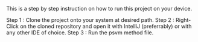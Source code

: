 This is a step by step instruction on how to run this project on your device.

Step 1 : Clone the project onto your system at desired path.
Step 2 : Right-Click on the cloned repository and open it with IntelliJ (preferrably) or with any other IDE of choice.
Step 3 : Run the psvm method file.
